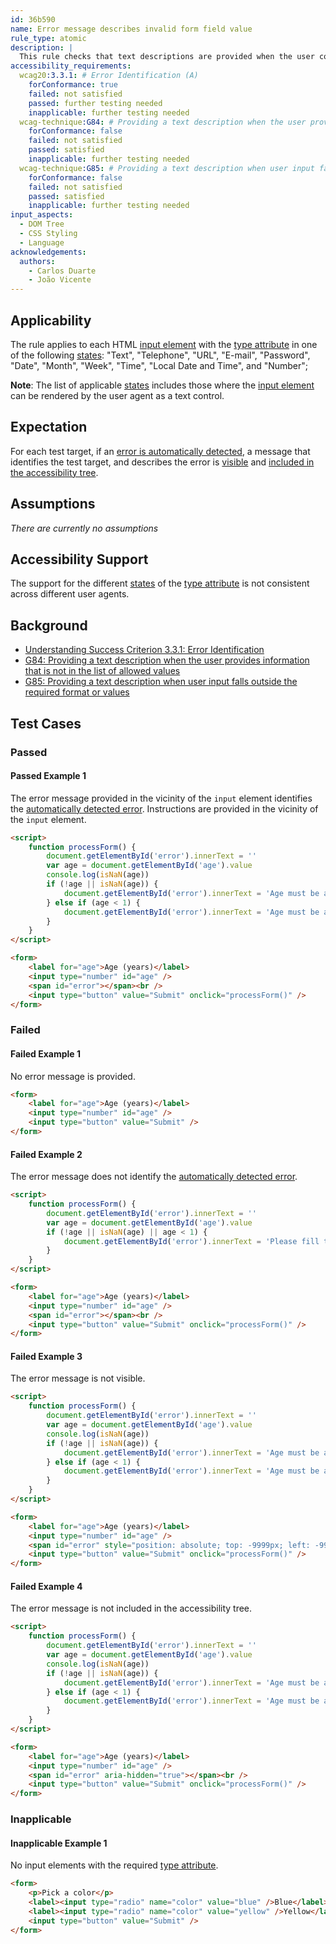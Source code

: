 ```yaml
---
id: 36b590
name: Error message describes invalid form field value
rule_type: atomic
description: |
  This rule checks that text descriptions are provided when the user completes a form field with invalid values or using an invalid format.
accessibility_requirements:
  wcag20:3.3.1: # Error Identification (A)
    forConformance: true
    failed: not satisfied
    passed: further testing needed
    inapplicable: further testing needed
  wcag-technique:G84: # Providing a text description when the user provides information that is not in the list of allowed values
    forConformance: false
    failed: not satisfied
    passed: satisfied
    inapplicable: further testing needed
  wcag-technique:G85: # Providing a text description when user input falls outside the required format or values
    forConformance: false
    failed: not satisfied
    passed: satisfied
    inapplicable: further testing needed
input_aspects:
  - DOM Tree
  - CSS Styling
  - Language
acknowledgements:
  authors:
    - Carlos Duarte
    - João Vicente
---
```


## Applicability

The rule applies to each HTML [input element][] with the [type attribute][] in one of the following [states][]: "Text", "Telephone", "URL", "E-mail", "Password", "Date", "Month", "Week", "Time", "Local Date and Time", and "Number";

**Note**: The list of applicable [states][] includes those where the [input element][] can be rendered by the user agent as a text control.

## Expectation

For each test target, if an [error is automatically detected][automatically detected error], a message that identifies the test target, and describes the error is [visible][] and [included in the accessibility tree][].

## Assumptions

_There are currently no assumptions_

## Accessibility Support

The support for the different [states][] of the [type attribute][] is not consistent across different user agents.

## Background

- [Understanding Success Criterion 3.3.1: Error Identification](https://www.w3.org/WAI/WCAG21/Understanding/error-identification)
- [G84: Providing a text description when the user provides information that is not in the list of allowed values](https://www.w3.org/WAI/WCAG21/Techniques/general/G84)
- [G85: Providing a text description when user input falls outside the required format or values](https://www.w3.org/WAI/WCAG21/Techniques/general/G85)

## Test Cases

### Passed

#### Passed Example 1

The error message provided in the vicinity of the `input` element identifies the [automatically detected error][]. Instructions are provided in the vicinity of the `input` element.

```html
<script>
	function processForm() {
		document.getElementById('error').innerText = ''
		var age = document.getElementById('age').value
		console.log(isNaN(age))
		if (!age || isNaN(age)) {
			document.getElementById('error').innerText = 'Age must be a number'
		} else if (age < 1) {
			document.getElementById('error').innerText = 'Age must be at least 1'
		}
	}
</script>

<form>
	<label for="age">Age (years)</label>
	<input type="number" id="age" />
	<span id="error"></span><br />
	<input type="button" value="Submit" onclick="processForm()" />
</form>
```

### Failed

#### Failed Example 1

No error message is provided.

```html
<form>
	<label for="age">Age (years)</label>
	<input type="number" id="age" />
	<input type="button" value="Submit" />
</form>
```

#### Failed Example 2

The error message does not identify the [automatically detected error][].

```html
<script>
	function processForm() {
		document.getElementById('error').innerText = ''
		var age = document.getElementById('age').value
		if (!age || isNaN(age) || age < 1) {
			document.getElementById('error').innerText = 'Please fill the field correctly.'
		}
	}
</script>

<form>
	<label for="age">Age (years)</label>
	<input type="number" id="age" />
	<span id="error"></span><br />
	<input type="button" value="Submit" onclick="processForm()" />
</form>
```

#### Failed Example 3

The error message is not visible.

```html
<script>
	function processForm() {
		document.getElementById('error').innerText = ''
		var age = document.getElementById('age').value
		console.log(isNaN(age))
		if (!age || isNaN(age)) {
			document.getElementById('error').innerText = 'Age must be a number'
		} else if (age < 1) {
			document.getElementById('error').innerText = 'Age must be at least 1'
		}
	}
</script>

<form>
	<label for="age">Age (years)</label>
	<input type="number" id="age" />
	<span id="error" style="position: absolute; top: -9999px; left: -9999px;"></span><br />
	<input type="button" value="Submit" onclick="processForm()" />
</form>
```

#### Failed Example 4

The error message is not included in the accessibility tree.

```html
<script>
	function processForm() {
		document.getElementById('error').innerText = ''
		var age = document.getElementById('age').value
		console.log(isNaN(age))
		if (!age || isNaN(age)) {
			document.getElementById('error').innerText = 'Age must be a number'
		} else if (age < 1) {
			document.getElementById('error').innerText = 'Age must be at least 1'
		}
	}
</script>

<form>
	<label for="age">Age (years)</label>
	<input type="number" id="age" />
	<span id="error" aria-hidden="true"></span><br />
	<input type="button" value="Submit" onclick="processForm()" />
</form>
```

### Inapplicable

#### Inapplicable Example 1

No input elements with the required [type attribute][].

```html
<form>
	<p>Pick a color</p>
	<label><input type="radio" name="color" value="blue" />Blue</label>
	<label><input type="radio" name="color" value="yellow" />Yellow</label>
	<input type="button" value="Submit" />
</form>
```

[automatically detected error]: #automatic-error-detection 'Definition of automatic error detection'
[included in the accessibility tree]: #included-in-the-accessibility-tree 'Definition of included in the accessibility tree'
[input element]: https://html.spec.whatwg.org/multipage/input.html#the-input-element
[states]: https://html.spec.whatwg.org/#states-of-the-type-attribute
[type attribute]: https://html.spec.whatwg.org/multipage/input.html#attr-input-type
[visible]: #visible 'Definition of visible'
